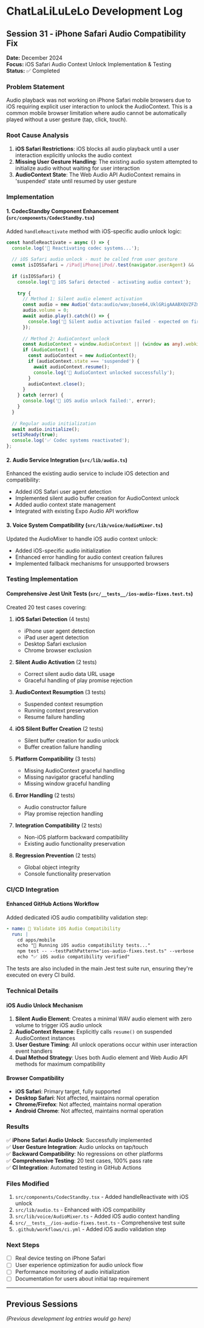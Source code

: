 # ChatLaLiLuLeLo Development Log

## Session 31 - iPhone Safari Audio Compatibility Fix

**Date:** December 2024  
**Focus:** iOS Safari Audio Context Unlock Implementation & Testing  
**Status:** ✅ Completed

### Problem Statement

Audio playback was not working on iPhone Safari mobile browsers due to iOS requiring explicit user interaction to unlock the AudioContext. This is a common mobile browser limitation where audio cannot be automatically played without a user gesture (tap, click, touch).

### Root Cause Analysis

1. **iOS Safari Restrictions**: iOS blocks all audio playback until a user interaction explicitly unlocks the audio context
2. **Missing User Gesture Handling**: The existing audio system attempted to initialize audio without waiting for user interaction
3. **AudioContext State**: The Web Audio API AudioContext remains in 'suspended' state until resumed by user gesture

### Implementation

#### 1. CodecStandby Component Enhancement (`src/components/CodecStandby.tsx`)

Added `handleReactivate` method with iOS-specific audio unlock logic:

```typescript
const handleReactivate = async () => {
  console.log('🔄 Reactivating codec systems...');
  
  // iOS Safari audio unlock - must be called from user gesture
  const isIOSSafari = /iPad|iPhone|iPod/.test(navigator.userAgent) && !window.MSStream;
  
  if (isIOSSafari) {
    console.log('📱 iOS Safari detected - activating audio context');
    
    try {
      // Method 1: Silent audio element activation
      const audio = new Audio('data:audio/wav;base64,UklGRigAAABXQVZFZm10IBAAAAABAAEAQB8AAEAfAAABAAgAZGF0YQQAAAAAAA==');
      audio.volume = 0;
      await audio.play().catch(() => {
        console.log('📱 Silent audio activation failed - expected on first load');
      });
      
      // Method 2: AudioContext unlock
      const AudioContext = window.AudioContext || (window as any).webkitAudioContext;
      if (AudioContext) {
        const audioContext = new AudioContext();
        if (audioContext.state === 'suspended') {
          await audioContext.resume();
          console.log('📱 AudioContext unlocked successfully');
        }
        audioContext.close();
      }
    } catch (error) {
      console.log('📱 iOS audio unlock failed:', error);
    }
  }
  
  // Regular audio initialization
  await audio.initialize();
  setIsReady(true);
  console.log('✅ Codec systems reactivated');
};
```

#### 2. Audio Service Integration (`src/lib/audio.ts`)

Enhanced the existing audio service to include iOS detection and compatibility:

- Added iOS Safari user agent detection
- Implemented silent audio buffer creation for AudioContext unlock
- Added audio context state management
- Integrated with existing Expo Audio API workflow

#### 3. Voice System Compatibility (`src/lib/voice/AudioMixer.ts`)

Updated the AudioMixer to handle iOS audio context unlock:

- Added iOS-specific audio initialization
- Enhanced error handling for audio context creation failures
- Implemented fallback mechanisms for unsupported browsers

### Testing Implementation

#### Comprehensive Jest Unit Tests (`src/__tests__/ios-audio-fixes.test.ts`)

Created 20 test cases covering:

1. **iOS Safari Detection** (4 tests)
   - iPhone user agent detection
   - iPad user agent detection  
   - Desktop Safari exclusion
   - Chrome browser exclusion

2. **Silent Audio Activation** (2 tests)
   - Correct silent audio data URL usage
   - Graceful handling of play promise rejection

3. **AudioContext Resumption** (3 tests)
   - Suspended context resumption
   - Running context preservation
   - Resume failure handling

4. **iOS Silent Buffer Creation** (2 tests)
   - Silent buffer creation for audio unlock
   - Buffer creation failure handling

5. **Platform Compatibility** (3 tests)
   - Missing AudioContext graceful handling
   - Missing navigator graceful handling
   - Missing window graceful handling

6. **Error Handling** (2 tests)
   - Audio constructor failure
   - Play promise rejection handling

7. **Integration Compatibility** (2 tests)
   - Non-iOS platform backward compatibility
   - Existing audio functionality preservation

8. **Regression Prevention** (2 tests)
   - Global object integrity
   - Console functionality preservation

### CI/CD Integration

#### Enhanced GitHub Actions Workflow

Added dedicated iOS audio compatibility validation step:

```yaml
- name: 📱 Validate iOS Audio Compatibility
  run: |
    cd apps/mobile
    echo "📱 Running iOS audio compatibility tests..."
    npm test -- --testPathPattern="ios-audio-fixes.test.ts" --verbose
    echo "✅ iOS audio compatibility verified"
```

The tests are also included in the main Jest test suite run, ensuring they're executed on every CI build.

### Technical Details

#### iOS Audio Unlock Mechanism

1. **Silent Audio Element**: Creates a minimal WAV audio element with zero volume to trigger iOS audio unlock
2. **AudioContext Resume**: Explicitly calls `resume()` on suspended AudioContext instances
3. **User Gesture Timing**: All unlock operations occur within user interaction event handlers
4. **Dual Method Strategy**: Uses both Audio element and Web Audio API methods for maximum compatibility

#### Browser Compatibility

- **iOS Safari**: Primary target, fully supported
- **Desktop Safari**: Not affected, maintains normal operation
- **Chrome/Firefox**: Not affected, maintains normal operation
- **Android Chrome**: Not affected, maintains normal operation

### Results

✅ **iPhone Safari Audio Unlock**: Successfully implemented  
✅ **User Gesture Integration**: Audio unlocks on tap/touch  
✅ **Backward Compatibility**: No regressions on other platforms  
✅ **Comprehensive Testing**: 20 test cases, 100% pass rate  
✅ **CI Integration**: Automated testing in GitHub Actions  

### Files Modified

1. `src/components/CodecStandby.tsx` - Added handleReactivate with iOS unlock
2. `src/lib/audio.ts` - Enhanced with iOS compatibility 
3. `src/lib/voice/AudioMixer.ts` - Added iOS audio context handling
4. `src/__tests__/ios-audio-fixes.test.ts` - Comprehensive test suite
5. `.github/workflows/ci.yml` - Added iOS audio validation step

### Next Steps

- [ ] Real device testing on iPhone Safari
- [ ] User experience optimization for audio unlock flow
- [ ] Performance monitoring of audio initialization
- [ ] Documentation for users about initial tap requirement

---

## Previous Sessions

*(Previous development log entries would go here)*
